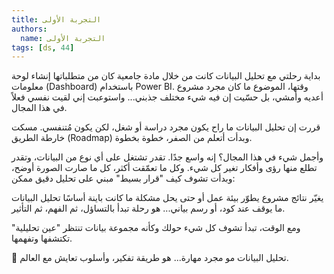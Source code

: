 ```yaml
---
title: التجربة الأولى
authors:
  name: التجربة الأولى
tags: [ds, 44]
---
```


بداية رحلتي مع تحليل البيانات كانت من خلال مادة جامعية كان من متطلباتها إنشاء لوحة معلومات (Dashboard) باستخدام Power BI.
وقتها، الموضوع ما كان مجرد مشروع أعديه وأمشي، بل حسّيت إن فيه شيء مختلف جذبني... واستوعبت إني لقيت نفسي فعلاً في هذا المجال.

قررت إن تحليل البيانات ما راح يكون مجرد دراسة أو شغل، لكن يكون مُتنفسي.
مسكت خارطة الطريق (Roadmap) وبدأت أتعلم من الصفر، خطوة بخطوة.

وأجمل شيء في هذا المجال؟
إنه واسع جدًا. تقدر تشتغل على أي نوع من البيانات، وتقدر تطلع منها رؤى وأفكار تغير كل شيء.
وكل ما تعمّقت أكثر، كل ما صارت الصورة أوضح، وبدأت تشوف كيف "قرار بسيط" مبني على تحليل دقيق ممكن:

يغيّر نتائج مشروع
يطوّر بيئة عمل
أو حتى يحل مشكلة ما كانت باينة أساسًا
تحليل البيانات ما يوقف عند كود، أو رسم بياني...
هو رحلة تبدأ بالتساؤل، ثم الفهم، ثم التأثير.

ومع الوقت، تبدأ تشوف كل شيء حولك وكأنه مجموعة بيانات تنتظر "عين تحليلية" تكتشفها وتفهمها.

🎯 تحليل البيانات مو مجرد مهارة... هو طريقة تفكير، وأسلوب تعايش مع العالم.
